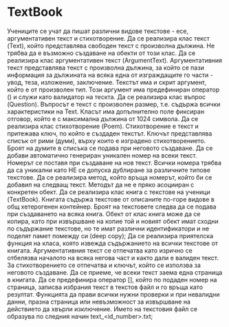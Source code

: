 # TextBook 

Учениците се учат да пишат различни видове текстове - есе, аргументативен текст 
и стихотворение. Да се реализира клас текст (Text), който представлява свободен 
текст с произволна дължина. Не трябва да е възможно създаване на обекти от този 
клас. 
Да се реализира клас аргументативен текст (ArgumentText). Аргументативния текст 
представлява текст с произволна дължина, за който се пази информация за дължината 
на всяка една от изграждащите го части - увод, теза, изложение, заключение. Текстът 
има и скрит аргумент, който е от произволен тип. Този аргумент има предефиниран 
оператор () и служи като валидатор на тескта. 
Да се реализира клас въпрос (Question). Въпросът е текст с произволен размер, т.е. 
съдържа всички характеристики на Text. Класът има допълнително поле фиксиран 
отговор, който е с максимална дължина от 1024 символа. 
Да се реализира клас стихотворение (Poem). Стихотворение е текст и притежава 
ключ, по който e създаден текстът. Ключът представлява списък от рими (думи), 
върху които е изградено стихотворението. Броят на думите в списъка се подава при 
неговото създаване. 
Да се добави автоматично генериран уникален номер на всеки текст. Номерът се 
поставя при създаване на нов текст. Всички номера трябва да са уникални като НЕ се 
допуска дублиране за различните типове текстове. Да се реализира метод, който 
връща номерът, който би се добавил на следващ текст. Методът да не е пряко 
асоцииран с конкретен обект. 
Да се реализира клас книга с текстове на ученици (TextBook). Книгата съдържа 
текстове от описаните по-горе видове в общ хетерогенен контейнер. Броят на 
текстовете следва да се подава при създаването на всяка книга. Обект от клас книга 
може да се копира, като при извършване на копие той и новият обект имат сходни по 
съдържание текстове, но те имат различни идентификатори и не поделят памет 
помежду си (deep copy); 
Да се реализира приятелска функция на класа, която извежда съдържанието на всички 
текстове от книгата. Аргументативния текст се отпечатва като изрично се 
отбелязва началото на всяка негова част и както дали е валиден текст. За 
стихотворението се отпечатва и ключът, който се използва за неговото създаване. 
Да се приеме, че всеки текст заема една страница в книгата. Да се предефинира 
оператор [], който по подаден номер на страница, записва избрания текст в текстов 
файл и го връща като резултат. Функцията да прави всички нужни проверки и при 
невалидни данни, празна страница или невъзможност за извършване на действието да 
хвърли изключение. Името на текстовия файл се образува по следния начин 
text_<id_number>.txt; 
